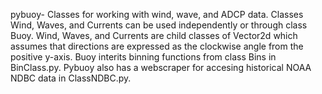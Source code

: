 pybuoy- Classes for working with wind, wave, and ADCP data. Classes Wind, Waves, and Currents can be used independently or through class Buoy. Wind, Waves, and                 Currents are child classes of Vector2d which assumes that directions are expressed as the clockwise angle from the positive y-axis. Buoy interits binning 
        functions from class Bins in BinClass.py. Pybuoy also has a webscraper for accesing historical NOAA NDBC data in ClassNDBC.py.  
